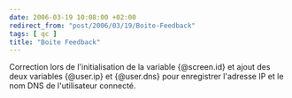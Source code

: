 ```yaml
---
date: 2006-03-19 10:08:00 +02:00
redirect_from: "post/2006/03/19/Boite-Feedback"
tags: [ qc ]
title: "Boite Feedback"
---
```


Correction lors de l'initialisation de la variable {@screen.id} et ajout des
deux variables {@user.ip} et {@user.dns} pour enregistrer l'adresse IP et le
nom DNS de l'utilisateur connecté.
